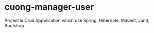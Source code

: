 # cuong-manager-user

Project is Crud Appplication which use Spring, Hibernate, Mavent, Junit, Bootstrap
